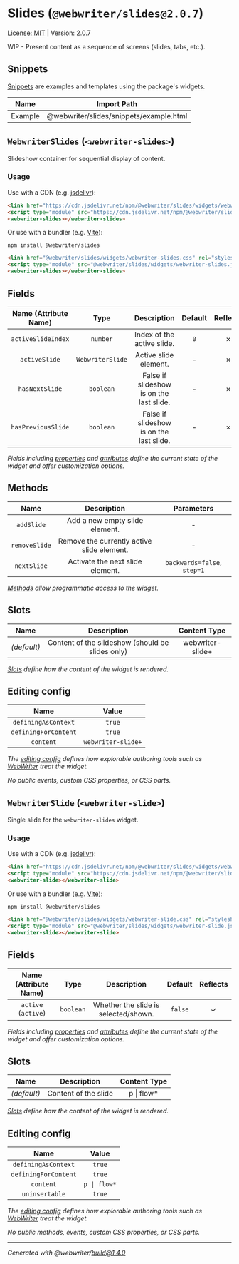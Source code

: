 # Slides (`@webwriter/slides@2.0.7`)
[License: MIT](LICENSE) | Version: 2.0.7

WIP - Present content as a sequence of screens (slides, tabs, etc.).

## Snippets
[Snippets](https://webwriter.app/docs/snippets/snippets/) are examples and templates using the package's widgets.

| Name | Import Path |
| :--: | :---------: |
| Example | @webwriter/slides/snippets/example.html |



## `WebwriterSlides` (`<webwriter-slides>`)
Slideshow container for sequential display of content.

### Usage

Use with a CDN (e.g. [jsdelivr](https://jsdelivr.com)):
```html
<link href="https://cdn.jsdelivr.net/npm/@webwriter/slides/widgets/webwriter-slides.css" rel="stylesheet">
<script type="module" src="https://cdn.jsdelivr.net/npm/@webwriter/slides/widgets/webwriter-slides.js"></script>
<webwriter-slides></webwriter-slides>
```

Or use with a bundler (e.g. [Vite](https://vite.dev)):

```
npm install @webwriter/slides
```

```html
<link href="@webwriter/slides/widgets/webwriter-slides.css" rel="stylesheet">
<script type="module" src="@webwriter/slides/widgets/webwriter-slides.js"></script>
<webwriter-slides></webwriter-slides>
```

## Fields
| Name (Attribute Name) | Type | Description | Default | Reflects |
| :-------------------: | :--: | :---------: | :-----: | :------: |
| `activeSlideIndex` | `number` | Index of the active slide. | `0` | ✗ |
| `activeSlide` | `WebwriterSlide` | Active slide element. | - | ✗ |
| `hasNextSlide` | `boolean` | False if slideshow is on the last slide. | - | ✗ |
| `hasPreviousSlide` | `boolean` | False if slideshow is on the last slide. | - | ✗ |

*Fields including [properties](https://developer.mozilla.org/en-US/docs/Glossary/Property/JavaScript) and [attributes](https://developer.mozilla.org/en-US/docs/Glossary/Attribute) define the current state of the widget and offer customization options.*

## Methods
| Name | Description | Parameters |
| :--: | :---------: | :-------: |
| `addSlide` | Add a new empty slide element. | -
| `removeSlide` | Remove the currently active slide element. | -
| `nextSlide` | Activate the next slide element. | `backwards=false`, `step=1`

*[Methods](https://developer.mozilla.org/en-US/docs/Web/JavaScript/Reference/Functions/Method_definitions) allow programmatic access to the widget.*

## Slots
| Name | Description | Content Type |
| :--: | :---------: | :----------: |
| *(default)* | Content of the slideshow (should be slides only) | webwriter-slide+ |

*[Slots](https://developer.mozilla.org/en-US/docs/Web/API/Web_components/Using_templates_and_slots) define how the content of the widget is rendered.*

## Editing config
| Name | Value |
| :--: | :---------: |
| `definingAsContext` | `true` |
| `definingForContent` | `true` |
| `content` | `webwriter-slide+` |

*The [editing config](https://webwriter.app/docs/packages/configuring/#editingconfig) defines how explorable authoring tools such as [WebWriter](https://webwriter.app) treat the widget.*

*No public events, custom CSS properties, or CSS parts.*


## `WebwriterSlide` (`<webwriter-slide>`)
Single slide for the `webwriter-slides` widget.

### Usage

Use with a CDN (e.g. [jsdelivr](https://jsdelivr.com)):
```html
<link href="https://cdn.jsdelivr.net/npm/@webwriter/slides/widgets/webwriter-slide.css" rel="stylesheet">
<script type="module" src="https://cdn.jsdelivr.net/npm/@webwriter/slides/widgets/webwriter-slide.js"></script>
<webwriter-slide></webwriter-slide>
```

Or use with a bundler (e.g. [Vite](https://vite.dev)):

```
npm install @webwriter/slides
```

```html
<link href="@webwriter/slides/widgets/webwriter-slide.css" rel="stylesheet">
<script type="module" src="@webwriter/slides/widgets/webwriter-slide.js"></script>
<webwriter-slide></webwriter-slide>
```

## Fields
| Name (Attribute Name) | Type | Description | Default | Reflects |
| :-------------------: | :--: | :---------: | :-----: | :------: |
| `active` (`active`) | `boolean` | Whether the slide is selected/shown. | `false` | ✓ |

*Fields including [properties](https://developer.mozilla.org/en-US/docs/Glossary/Property/JavaScript) and [attributes](https://developer.mozilla.org/en-US/docs/Glossary/Attribute) define the current state of the widget and offer customization options.*

## Slots
| Name | Description | Content Type |
| :--: | :---------: | :----------: |
| *(default)* | Content of the slide | p \| flow* |

*[Slots](https://developer.mozilla.org/en-US/docs/Web/API/Web_components/Using_templates_and_slots) define how the content of the widget is rendered.*

## Editing config
| Name | Value |
| :--: | :---------: |
| `definingAsContext` | `true` |
| `definingForContent` | `true` |
| `content` | `p \| flow*` |
| `uninsertable` | `true` |

*The [editing config](https://webwriter.app/docs/packages/configuring/#editingconfig) defines how explorable authoring tools such as [WebWriter](https://webwriter.app) treat the widget.*

*No public methods, events, custom CSS properties, or CSS parts.*


---
*Generated with @webwriter/build@1.4.0*